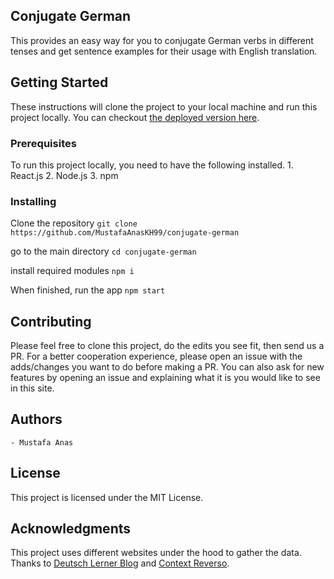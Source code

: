 ## Conjugate German
This provides an easy way for you to conjugate German verbs in different tenses and get sentence examples for their usage with English translation.

## Getting Started
These instructions will clone the project to your local machine and run this project locally. You can checkout [the deployed version here](https://www.conjugate-german.com/).

### Prerequisites
To run this project locally, you need to have the following installed.
    1. React.js
    2. Node.js
    3. npm 

### Installing
Clone the repository
`git clone https://github.com/MustafaAnasKH99/conjugate-german`

go to the main directory
`cd conjugate-german`

install required modules
`npm i`

When finished, run the app
`npm start`

## Contributing
Please feel free to clone this project, do the edits you see fit, then send us a PR. For a better cooperation experience, please open an issue with the adds/changes you want to do before making a PR.
You can also ask for new features by opening an issue and explaining what it is you would like to see in this site.

## Authors
    - Mustafa Anas

## License
This project is licensed under the MIT License.

## Acknowledgments
This project uses different websites under the hood to gather the data.
Thanks to [Deutsch Lerner Blog](https://deutschlernerblog.de) and [Context Reverso](https://context.reverso.net).